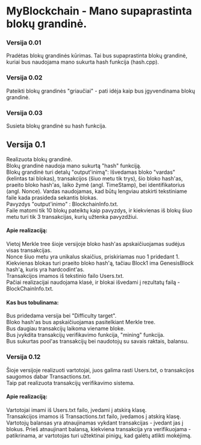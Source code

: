 # MyBlockchain - Mano supaprastinta blokų grandinė.
### Versija 0.01  
Pradėtas blokų grandinės kūrimas. Tai bus supaprastinta blokų grandinė, kuriai bus naudojama mano sukurta hash funkcija (hash.cpp).
### Versija 0.02  
Pateikti blokų grandinės "griaučiai" - pati idėja kaip bus įgyvendinama blokų grandinė.   
### Versija 0.03  
Susieta blokų grandinė su hash funkcija.   
## Versija 0.1   
Realizuota blokų grandinė.  
Blokų grandinė naudoja mano sukurtą "hash" funkciją.  
Blokų grandinė turi detalų "output'inimą": Išvedamas bloko "vardas" (kelintas tai blokas), transakcijos (šiuo metu tik trys), šio bloko hash'as, praeito bloko hash'as, laiko žymė (angl. TimeStamp), bei identifikatorius (angl. Nonce). Vardas naudojamas, kad būtų lengviau atskirti tekstiniame faile kada prasideda sekantis blokas.  
Pavyzdys "output'inimo" : BlockchainInfo.txt.  
Faile matomi tik 10 blokų pateiktų kaip pavyzdys, ir kiekvienas iš blokų šiuo metu turi tik 3 transakcijas, kurių užtenka pavyzdžiui.  
#### Apie realizaciją:   
Vietoj Merkle tree šioje versijoje bloko hash'as apskaičiuojamas sudėjus visas transakcijas.  
Nonce šiuo metu yra unikalus skaičius, priskiriamas nuo 1 pridedant 1.  
Kiekvienas blokas turi praeito bloko hash'ą, tačiau Block1 ima GenesisBlock hash'ą, kuris yra hardcodint'as.  
Transakcijos imamos iš tekstinio failo Users.txt.  
Pačiai realizacijai naudojama klasė, ir blokai išvedami į rezultatų failą - BlockChainInfo.txt.  
#### Kas bus tobulinama:  
Bus pridedama versija bei "Difficulty target".  
Bloko hash'as bus apskaičiuojamas pasitelkiant Merkle tree.  
Bus daugiau transakcijų laikoma viename bloke.  
Bus įvykdita transakcijų verifikavimo funkcija, "mining" funkcija.  
Bus sukurtas pool'as transakcijų bei naudotojų su savais raktais, balansu.  
### Versija 0.12  
Šioje versijoje realizuoti vartotojai, juos galima rasti Users.txt, o transakcijos saugomos dabar Transactions.txt.  
Taip pat realizuota transakcijų verifikavimo sistema.  
#### Apie realizaciją:  
Vartotojai imami iš Users.txt failo, įvedami į atskirą klasę.  
Transakcijos imamos iš Transactions.txt failo, įvedamos į atskirą klasę.  
Vartotojų balansas yra atnaujinamas vykdant transakcijas - įvedant jas į blokus. Prieš atnaujinant balansą, kiekviena transakcija yra verifikuojama - patikrinama, ar vartotojas turi užtektinai pinigų, kad galėtų atlikti mokėjimą.
